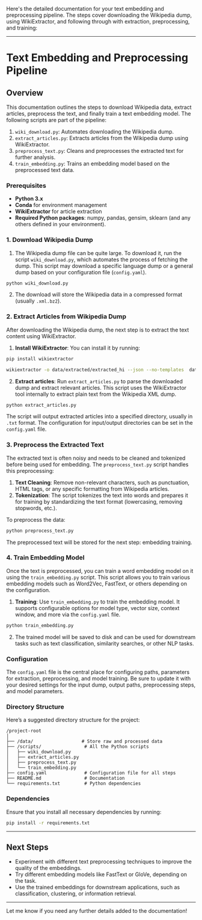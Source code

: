 Here's the detailed documentation for your text embedding and preprocessing pipeline. The steps cover downloading the Wikipedia dump, using WikiExtractor, and following through with extraction, preprocessing, and training:

---

# **Text Embedding and Preprocessing Pipeline**

## **Overview**

This documentation outlines the steps to download Wikipedia data, extract articles, preprocess the text, and finally train a text embedding model. The following scripts are part of the pipeline:

1. `wiki_download.py`: Automates downloading the Wikipedia dump.
2. `extract_articles.py`: Extracts articles from the Wikipedia dump using WikiExtractor.
3. `preprocess_text.py`: Cleans and preprocesses the extracted text for further analysis.
4. `train_embedding.py`: Trains an embedding model based on the preprocessed text data.

### **Prerequisites**

- **Python 3.x**
- **Conda** for environment management
- **WikiExtractor** for article extraction
- **Required Python packages**: numpy, pandas, gensim, sklearn (and any others defined in your environment).

### **1. Download Wikipedia Dump**

1. The Wikipedia dump file can be quite large. To download it, run the script `wiki_download.py`, which automates the process of fetching the dump. This script may download a specific language dump or a general dump based on your configuration file (`config.yaml`).

```bash
python wiki_download.py
```

2. The download will store the Wikipedia data in a compressed format (usually `.xml.bz2`).

### **2. Extract Articles from Wikipedia Dump**

After downloading the Wikipedia dump, the next step is to extract the text content using WikiExtractor.

1. **Install WikiExtractor**:
   You can install it by running:

```bash
pip install wikiextractor
```

```bash
wikiextractor -o data/extracted/extracted_hi --json --no-templates  data/raw/hiwiki-latest-pages-articles.xml.bz2
```

2. **Extract articles**:
   Run `extract_articles.py` to parse the downloaded dump and extract relevant articles. This script uses the WikiExtractor tool internally to extract plain text from the Wikipedia XML dump.

```bash
python extract_articles.py
```

The script will output extracted articles into a specified directory, usually in `.txt` format. The configuration for input/output directories can be set in the `config.yaml` file.

### **3. Preprocess the Extracted Text**

The extracted text is often noisy and needs to be cleaned and tokenized before being used for embedding. The `preprocess_text.py` script handles this preprocessing:

1. **Text Cleaning**: Remove non-relevant characters, such as punctuation, HTML tags, or any specific formatting from Wikipedia articles.
2. **Tokenization**: The script tokenizes the text into words and prepares it for training by standardizing the text format (lowercasing, removing stopwords, etc.).

To preprocess the data:

```bash
python preprocess_text.py
```

The preprocessed text will be stored for the next step: embedding training.

### **4. Train Embedding Model**

Once the text is preprocessed, you can train a word embedding model on it using the `train_embedding.py` script. This script allows you to train various embedding models such as Word2Vec, FastText, or others depending on the configuration.

1. **Training**: Use `train_embedding.py` to train the embedding model. It supports configurable options for model type, vector size, context window, and more via the `config.yaml` file.

```bash
python train_embedding.py
```

2. The trained model will be saved to disk and can be used for downstream tasks such as text classification, similarity searches, or other NLP tasks.

### **Configuration**

The `config.yaml` file is the central place for configuring paths, parameters for extraction, preprocessing, and model training. Be sure to update it with your desired settings for the input dump, output paths, preprocessing steps, and model parameters.

### **Directory Structure**

Here’s a suggested directory structure for the project:

```
/project-root
│
├── /data/                  # Store raw and processed data
├── /scripts/                # All the Python scripts
│   ├── wiki_download.py
│   ├── extract_articles.py
│   ├── preprocess_text.py
│   └── train_embedding.py
├── config.yaml              # Configuration file for all steps
├── README.md                # Documentation
└── requirements.txt         # Python dependencies
```

### **Dependencies**

Ensure that you install all necessary dependencies by running:

```bash
pip install -r requirements.txt
```

---

## **Next Steps**

- Experiment with different text preprocessing techniques to improve the quality of the embeddings.
- Try different embedding models like FastText or GloVe, depending on the task.
- Use the trained embeddings for downstream applications, such as classification, clustering, or information retrieval.

---

Let me know if you need any further details added to the documentation!